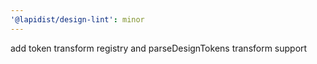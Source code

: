 ```yaml
---
'@lapidist/design-lint': minor
---
```


add token transform registry and parseDesignTokens transform support

